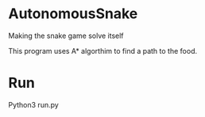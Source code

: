 # AutonomousSnake
Making the snake game solve itself 

This program uses A* algorthim to find a path to the food. 


# Run
Python3 run.py
